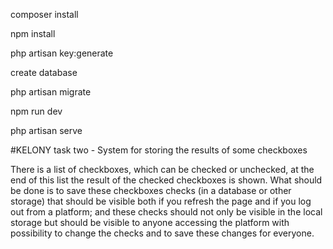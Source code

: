 composer install

npm install

php artisan key:generate 

create database

php artisan migrate

npm run dev

php artisan serve


#KELONY task two - System for storing the results of some checkboxes

There is a list of checkboxes, which can be checked or unchecked, at the end of this list the result of
the checked checkboxes is shown. What should be done is to save these checkboxes checks (in a
database or other storage) that should be visible both if you refresh the page and if you log out
from a platform; and these checks should not only be visible in the local storage but should be
visible to anyone accessing the platform with possibility to change the checks and to save these
changes for everyone.

